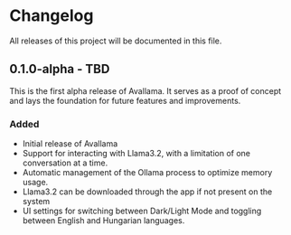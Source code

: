 # Changelog

All releases of this project will be documented in this file.

## 0.1.0-alpha - TBD
This is the first alpha release of Avallama. It serves as a proof of concept and lays the foundation for future features and improvements.

### Added
- Initial release of Avallama
- Support for interacting with Llama3.2, with a limitation of one conversation at a time.
- Automatic management of the Ollama process to optimize memory usage.
- Llama3.2 can be downloaded through the app if not present on the system
- UI settings for switching between Dark/Light Mode and toggling between English and Hungarian languages.
